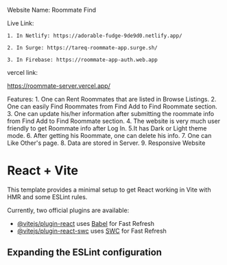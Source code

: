 Website Name: Roommate Find 

Live Link:

    1. In Netlify: https://adorable-fudge-9de9d0.netlify.app/
    
    2. In Surge: https://tareq-roommate-app.surge.sh/
    
    3. In Firebase: https://roommate-app-auth.web.app
    
vercel link:

https://roommate-server.vercel.app/

Features:
    1. One can Rent Roommates that are listed in Browse Listings.
    2. One can easily Find Roommates from Find Add to Find Roommate section.
    3. One can update his/her information after submitting the roommate info from Find Add to Find Roommate section.
    4. The website is very much user friendly to get Roommate info after Log In.
    5.It has Dark or Light theme mode.
    6. After getting his Roommate, one can delete his info.
    7. One can Like Other's page.
    8. Data are stored in Server.
    9. Responsive Website


# React + Vite

This template provides a minimal setup to get React working in Vite with HMR and some ESLint rules.

Currently, two official plugins are available:

- [@vitejs/plugin-react](https://github.com/vitejs/vite-plugin-react/blob/main/packages/plugin-react) uses [Babel](https://babeljs.io/) for Fast Refresh
- [@vitejs/plugin-react-swc](https://github.com/vitejs/vite-plugin-react/blob/main/packages/plugin-react-swc) uses [SWC](https://swc.rs/) for Fast Refresh

## Expanding the ESLint configuration

